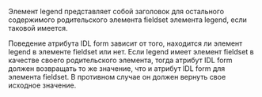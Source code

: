 <p>
	Элемент <LE>legend</LE> представляет собой заголовок для остального содержимого родительского элемента <LE>fieldset</LE> элемента <LE>legend</LE>, если таковой имеется.
</p>

<p>
	Поведение атрибута IDL <LA>form</LA> зависит от того, находится ли элемент <LE>legend</LE> в элементе <LE>fieldset</LE>  или нет. Если <LE>legend</LE> имеет элемент <LE>fieldset</LE> в качестве своего родительского элемента, тогда атрибут IDL <LA>form</LA> должен возвращать то же значение, что и атрибут IDL <LA>form</LA> для элемента <LE>fieldset</LE>. В противном случае он должен вернуть  свое исходное значение.
</p>







